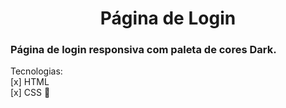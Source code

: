<h1 align="center">Página de Login</h1>


### Página de login responsiva com paleta de cores Dark.

Tecnologias:<br>
[x] HTML<br>
[x] CSS 🎨<br><br>
